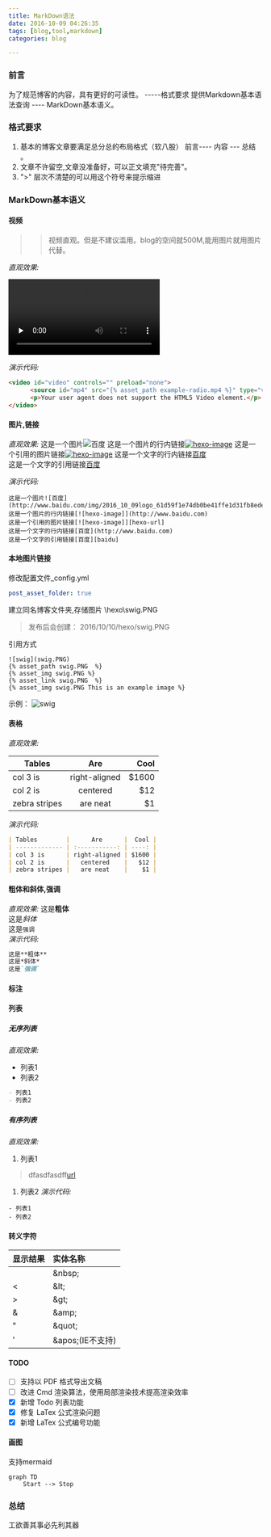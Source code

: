 ```yaml
---
title: MarkDown语法
date: 2016-10-09 04:26:35
tags: [blog,tool,markdown]
categories: blog

---
```


### 前言

为了规范博客的内容，具有更好的可读性。 -----格式要求
提供Markdown基本语法查询  ----  MarkDown基本语义。

### 格式要求

1. 基本的博客文章要满足总分总的布局格式（软八股） 前言---- 内容 --- 总结 。
2. 文章不许留空,文章没准备好，可以正文填充"待完善"。
3. ">" 层次不清楚的可以用这个符号来提示缩进

### MarkDown基本语义

#### 视频

>> 视频直观。但是不建议滥用。blog的空间就500M,能用图片就用图片代替。

*直观效果:*  

<video id="video" controls="" preload="none">
      <source id="mp4" src="{% asset_path example-radio.mp4 %}" type="video/mp4"/>
      <p>Your user agent does not support the HTML5 Video element.</p>
</video>

*演示代码:*

```html
<video id="video" controls="" preload="none">
      <source id="mp4" src="{% asset_path example-radio.mp4 %}" type="video/mp4"/>
      <p>Your user agent does not support the HTML5 Video element.</p>
</video>
```

#### 图片,链接

*直观效果:*
这是一个图片![百度](http://www.baidu.com/img/2016_10_09logo_61d59f1e74db0be41ffe1d31fb8edef3.png)
这是一个图片的行内链接[![hexo-image]](http://www.baidu.com)
这是一个引用的图片链接[![hexo-image]][hexo-url]
这是一个文字的行内链接[百度](http://www.baidu.com)  
这是一个文字的引用链接[百度][baidu]

*演示代码:*

```text
这是一个图片![百度](http://www.baidu.com/img/2016_10_09logo_61d59f1e74db0be41ffe1d31fb8edef3.png)
这是一个图片的行内链接[![hexo-image]](http://www.baidu.com)
这是一个引用的图片链接[![hexo-image]][hexo-url]
这是一个文字的行内链接[百度](http://www.baidu.com)  
这是一个文字的引用链接[百度][baidu]
```

#### 本地图片链接

修改配置文件_config.yml

```yml
post_asset_folder: true 
```

建立同名博客文件夹,存储图片 \hexo\swig.PNG
> 发布后会创建： 2016/10/10/hexo/swig.PNG

引用方式
```swig
![swig](swig.PNG)
{% asset_path swig.PNG  %}
{% asset_img swig.PNG %}
{% asset_link swig.PNG  %}
{% asset_img swig.PNG This is an example image %}
```

示例：
  ![swig](swig.PNG)


#### 表格

*直观效果:*

| Tables        |      Are      |  Cool |
| ------------- | :-----------: | ----: |
| col 3 is      | right-aligned | $1600 |
| col 2 is      |   centered    |   $12 |
| zebra stripes |   are neat    |    $1 |

*演示代码:*

```markdown
| Tables        |      Are      |  Cool |
| ------------- | :-----------: | ----: |
| col 3 is      | right-aligned | $1600 |
| col 2 is      |   centered    |   $12 |
| zebra stripes |   are neat    |    $1 |

```

#### 粗体和斜体,强调

*直观效果:*
这是**粗体**  
这是*斜体*  
这是`强调`  
*演示代码:*

```markdown
这是**粗体**  
这是*斜体*  
这是`强调`  
```

#### 标注

#### 列表

##### 无序列表

*直观效果:*
- 列表1
- 列表2

```markdown
- 列表1
- 列表2
```

##### 有序列表

*直观效果:*
1. 列表1
>dfasdfasdff[url](www.baidu.com)
1. 列表2
*演示代码:*
```
- 列表1
- 列表2

```

#### 转义字符

| 显示结果 | 实体名称             |
| :------- | :------------------- |
| &nbsp;   | &amp;nbsp;           |
| &lt;     | &amp;lt;             |
| &gt;     | &amp;gt;             |
| &amp;    | &amp;amp;            |
| &quot;   | &amp;quot;           |
| &#39;    | &amp;apos;(IE不支持) |

[hexo-image]: http://img.shields.io/badge/Hexo-2.4+-2BAF2B.svg?style=flat-square
[hexo-url]: http://hexo.io  
[baidu]: http://www.baidu.com

#### TODO

- [ ] 支持以 PDF 格式导出文稿
- [ ] 改进 Cmd 渲染算法，使用局部渲染技术提高渲染效率
- [x] 新增 Todo 列表功能
- [x] 修复 LaTex 公式渲染问题
- [x] 新增 LaTex 公式编号功能

#### 画图

支持mermaid

```mermaid
graph TD
    Start --> Stop
```

### 总结

工欲善其事必先利其器